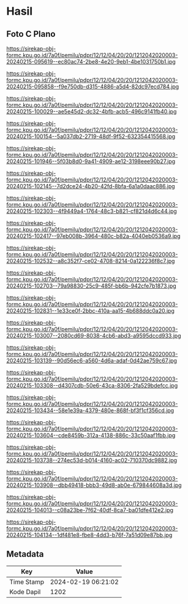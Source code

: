 # Hasil

## Foto C Plano

https://sirekap-obj-formc.kpu.go.id/7a0f/pemilu/pdpr/12/12/04/20/20/1212042020003-20240215-095619--ec80ac74-2be8-4e20-9eb1-4be1031750b1.jpg

https://sirekap-obj-formc.kpu.go.id/7a0f/pemilu/pdpr/12/12/04/20/20/1212042020003-20240215-095858--f9e750db-d315-4886-a5d4-82dc97ecd784.jpg

https://sirekap-obj-formc.kpu.go.id/7a0f/pemilu/pdpr/12/12/04/20/20/1212042020003-20240215-100029--ae5e45d2-dc32-4bfb-acb5-496c9141fb40.jpg

https://sirekap-obj-formc.kpu.go.id/7a0f/pemilu/pdpr/12/12/04/20/20/1212042020003-20240215-100154--5a037db2-2719-48df-9f52-632354415568.jpg

https://sirekap-obj-formc.kpu.go.id/7a0f/pemilu/pdpr/12/12/04/20/20/1212042020003-20240215-101946--5f03b8d0-9a41-4909-ae12-3198eee90b27.jpg

https://sirekap-obj-formc.kpu.go.id/7a0f/pemilu/pdpr/12/12/04/20/20/1212042020003-20240215-102145--7d2dce24-4b20-42fd-8bfa-6a1a0daac886.jpg

https://sirekap-obj-formc.kpu.go.id/7a0f/pemilu/pdpr/12/12/04/20/20/1212042020003-20240215-102303--4f9449a4-1764-48c3-b821-cf821d4d6c44.jpg

https://sirekap-obj-formc.kpu.go.id/7a0f/pemilu/pdpr/12/12/04/20/20/1212042020003-20240215-102417--97eb008b-3964-480c-b82a-4040eb0536a9.jpg

https://sirekap-obj-formc.kpu.go.id/7a0f/pemilu/pdpr/12/12/04/20/20/1212042020003-20240215-102532--a8c352f7-ce02-4708-8214-0a122236f8c7.jpg

https://sirekap-obj-formc.kpu.go.id/7a0f/pemilu/pdpr/12/12/04/20/20/1212042020003-20240215-102703--79a98830-25c9-485f-bb6b-942cfe7b1873.jpg

https://sirekap-obj-formc.kpu.go.id/7a0f/pemilu/pdpr/12/12/04/20/20/1212042020003-20240215-102831--1e33ce0f-2bbc-410a-aa15-4b688ddc0a20.jpg

https://sirekap-obj-formc.kpu.go.id/7a0f/pemilu/pdpr/12/12/04/20/20/1212042020003-20240215-103007--2080cd69-8038-4cb6-abd3-a9595dccd933.jpg

https://sirekap-obj-formc.kpu.go.id/7a0f/pemilu/pdpr/12/12/04/20/20/1212042020003-20240215-103139--90d56ec6-a560-4d6a-adaf-0d42ae759c67.jpg

https://sirekap-obj-formc.kpu.go.id/7a0f/pemilu/pdpr/12/12/04/20/20/1212042020003-20240215-103308--d4307cdb-50e6-43ca-8306-2fa529bdefcc.jpg

https://sirekap-obj-formc.kpu.go.id/7a0f/pemilu/pdpr/12/12/04/20/20/1212042020003-20240215-103434--58e1e39a-4379-480e-868f-bf3f1cf356cd.jpg

https://sirekap-obj-formc.kpu.go.id/7a0f/pemilu/pdpr/12/12/04/20/20/1212042020003-20240215-103604--cde8459b-312a-4138-886c-33c50aaf1fbb.jpg

https://sirekap-obj-formc.kpu.go.id/7a0f/pemilu/pdpr/12/12/04/20/20/1212042020003-20240215-103738--274ec53d-b014-4160-ac02-710370dc9882.jpg

https://sirekap-obj-formc.kpu.go.id/7a0f/pemilu/pdpr/12/12/04/20/20/1212042020003-20240215-103908--dbb49418-bbb3-49d8-ab0e-679844608a3d.jpg

https://sirekap-obj-formc.kpu.go.id/7a0f/pemilu/pdpr/12/12/04/20/20/1212042020003-20240215-104013--c08a23be-7f62-40df-8ca7-ba01dfe412e2.jpg

https://sirekap-obj-formc.kpu.go.id/7a0f/pemilu/pdpr/12/12/04/20/20/1212042020003-20240215-104134--1df481e8-fbe8-4dd3-b76f-7a51d09e87bb.jpg


## Metadata

| Key        | Value               |
| ---------- | ------------------- |
| Time Stamp | 2024-02-19 06:21:02 |
| Kode Dapil | 1202                |



